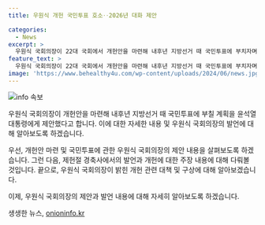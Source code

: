 ```yaml
---
title: 우원식 개헌 국민투표 호소‥2026년 대화 제안

categories:
  - News
excerpt: >
  우원식 국회의장이 22대 국회에서 개헌안을 마련해 내후년 지방선거 때 국민투표에 부치자며 공식 대화를 윤석열 대통령에게 제안했습니다. 그는 헌법개정특별위원회부터 구성하자며 국회 차원의 사회적 대타협 기구를 만들겠다고 주장했습니다. 이른 시일 안에 국회의장 직속 개헌자문위원회도 발족시켜 준비를 시작하겠다고 밝혔습니다.
feature_text: >
  우원식 국회의장이 22대 국회에서 개헌안을 마련해 내후년 지방선거 때 국민투표에 부치자며 공식 대화를 윤석열 대통령에게 제안했습니다. 그는 헌법개정특별위원회부터 구성하자며 국회 차원의 사회적 대타협 기구를 만들겠다고 주장했습니다. 이른 시일 안에 국회의장 직속 개헌자문위원회도 발족시켜 준비를 시작하겠다고 밝혔습니다.
image: 'https://www.behealthy4u.com/wp-content/uploads/2024/06/news.jpg'
---
```


<p><img src="https://www.behealthy4u.com/wp-content/uploads/2024/06/news.jpg" alt="info 속보" /></p>

<p>우원식 국회의장이 개헌안을 마련해 내후년 지방선거 때 국민투표에 부칠 계획을 윤석열 대통령에게 제안했다고 합니다. 이에 대한 자세한 내용 및 우원식 국회의장의 발언에 대해 알아보도록 하겠습니다.</p>

<p>우선, 개헌안 마련 및 국민투표에 관한 우원식 국회의장의 제안 내용을 살펴보도록 하겠습니다. 그런 다음, 제헌절 경축사에서의 발언과 개헌에 대한 주장 내용에 대해 다뤄볼 것입니다. 끝으로, 우원식 국회의장이 밝힌 개헌 관련 대책 및 구상에 대해 알아보겠습니다. </p>

<p>이제, 우원식 국회의장의 제안과 발언 내용에 대해 자세히 알아보도록 하겠습니다.</p>
생생한 뉴스, <a href="https://onioninfo.kr" rel="dofollow">onioninfo.kr</a>


